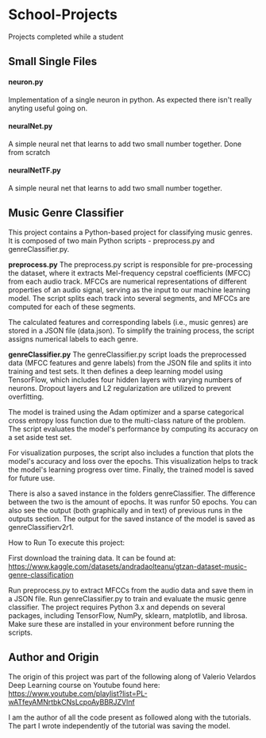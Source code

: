 # School-Projects
Projects completed while a student

## Small Single Files 
#### neuron.py
Implementation of a single neuron in python. As expected there isn't really anyting useful going on.

#### neuralNet.py
A simple neural net that learns to add two small number together. Done from scratch

#### neuralNetTF.py
A simple neural net that learns to add two small number together. 

## Music Genre Classifier

This project contains a Python-based project for classifying music genres. It is composed of two main Python scripts - preprocess.py and genreClassifier.py.

**preprocess.py**
The preprocess.py script is responsible for pre-processing the dataset, where it extracts Mel-frequency cepstral coefficients (MFCC) from each audio track. MFCCs are numerical representations of different properties of an audio signal, serving as the input to our machine learning model. The script splits each track into several segments, and MFCCs are computed for each of these segments.

The calculated features and corresponding labels (i.e., music genres) are stored in a JSON file (data.json). To simplify the training process, the script assigns numerical labels to each genre.

**genreClassifier.py**
The genreClassifier.py script loads the preprocessed data (MFCC features and genre labels) from the JSON file and splits it into training and test sets. It then defines a deep learning model using TensorFlow, which includes four hidden layers with varying numbers of neurons. Dropout layers and L2 regularization are utilized to prevent overfitting.

The model is trained using the Adam optimizer and a sparse categorical cross entropy loss function due to the multi-class nature of the problem. The script evaluates the model's performance by computing its accuracy on a set aside test set.

For visualization purposes, the script also includes a function that plots the model's accuracy and loss over the epochs. This visualization helps to track the model's learning progress over time. Finally, the trained model is saved for future use.

There is also a saved instance in the folders genreClassifier. The difference between the two is the amount of epochs. It was runfor 50 epochs. You can also see the output (both graphically and in text) of previous runs in the outputs section. The output for the saved instance of the model is saved as genreClassifierv2r1.

How to Run
To execute this project:

First download the training data. It can be found at:
https://www.kaggle.com/datasets/andradaolteanu/gtzan-dataset-music-genre-classification

Run preprocess.py to extract MFCCs from the audio data and save them in a JSON file.
Run genreClassifier.py to train and evaluate the music genre classifier.
The project requires Python 3.x and depends on several packages, including TensorFlow, NumPy, sklearn, matplotlib, and librosa. Make sure these are installed in your environment before running the scripts.

## Author and Origin
The origin of this project was part of the following along of Valerio Velardos Deep Learning course on Youtube found here:
https://www.youtube.com/playlist?list=PL-wATfeyAMNrtbkCNsLcpoAyBBRJZVlnf

I am the author of all the code present as followed along with the tutorials. The part I wrote independently of the tutorial was saving the model. 
